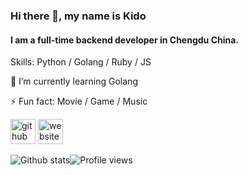 ### Hi there 👋, my name is Kido
#### I am a full-time backend developer in Chengdu China.

Skills: Python / Golang / Ruby / JS

🌱 I’m currently learning Golang 

⚡ Fun fact: Movie / Game / Music 

[<img src='https://cdn.jsdelivr.net/npm/simple-icons@3.0.1/icons/github.svg' alt='github' height='40'>](https://github.com/kidothunder)  [<img src='https://cdn.jsdelivr.net/npm/simple-icons@3.0.1/icons/icloud.svg' alt='website' height='40'>](https://kidothunder.github.io/)  

![Github stats](https://github-readme-stats.vercel.app/api?username=kidothunder&show_icons=true)![Profile views](https://gpvc.arturio.dev/kidothunder)  

